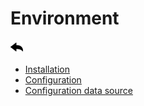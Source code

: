 # Environment

[![](../../screenshots/other/Go-back.png)](../../README.md)

- [Installation](installation.md)
- [Configuration](configuration.md)
- [Configuration data source](config-data-source.md)
